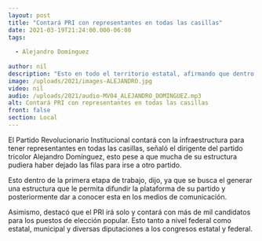 ```yaml
---
layout: post
title: "Contará PRI con representantes en todas las casillas"
date: 2021-03-19T21:24:00.000-06:00
tags:
  
  - Alejandro Domínguez
  
author: nil
description: "Esto en todo el territorio estatal, afirmando que dentro de este se contará con más de mil candidatos."
image: /uploads/2021/images-ALEJANDRO.jpg
video: nil
audio: /uploads/2021/audio-MV04_ALEJANDRO_DOMINGUEZ.mp3
alt: Contará PRI con representantes en todas las casillas
front: false
section: Local
---
```


El Partido Revolucionario Institucional contará con la infraestructura para tener representantes en todas las casillas, señaló el dirigente del partido tricolor Alejandro Domínguez, esto pese a que mucha de su estructura pudiera haber dejado las filas para irse a otro partido.

Esto dentro de la primera etapa de trabajo, dijo, ya que se busca el generar una estructura que le permita difundir la plataforma de su partido y posteriormente dar a conocer esta en los medios de comunicación.

Asimismo, destacó que el PRI irá solo y contará con más de mil candidatos para los puestos de elección popular. Esto tanto a nivel federal como estatal, municipal y diversas diputaciones a los congresos estatal y federal.